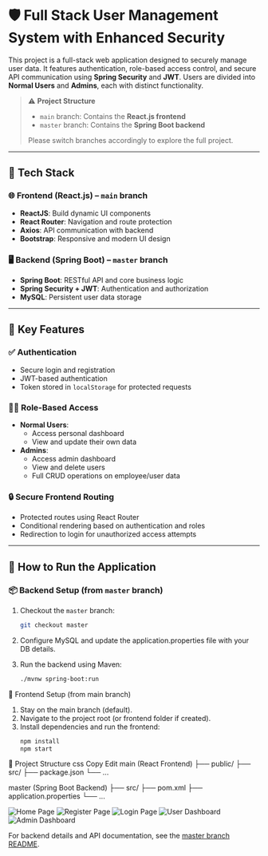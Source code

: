 # 🛡️ Full Stack User Management System with Enhanced Security

This project is a full-stack web application designed to securely manage user data. It features authentication, role-based access control, and secure API communication using **Spring Security** and **JWT**. Users are divided into **Normal Users** and **Admins**, each with distinct functionality.

> ⚠️ **Project Structure**
> - `main` branch: Contains the **React.js frontend**
> - `master` branch: Contains the **Spring Boot backend**
>
> Please switch branches accordingly to explore the full project.

---

## 🧩 Tech Stack

### 🌐 Frontend (React.js) – `main` branch
- **ReactJS**: Build dynamic UI components
- **React Router**: Navigation and route protection
- **Axios**: API communication with backend
- **Bootstrap**: Responsive and modern UI design

### 🖥️ Backend (Spring Boot) – `master` branch
- **Spring Boot**: RESTful API and core business logic
- **Spring Security + JWT**: Authentication and authorization
- **MySQL**: Persistent user data storage

---

## 🔐 Key Features

### ✅ Authentication
- Secure login and registration
- JWT-based authentication
- Token stored in `localStorage` for protected requests

### 🧑‍💼 Role-Based Access
- **Normal Users**:
  - Access personal dashboard
  - View and update their own data
- **Admins**:
  - Access admin dashboard
  - View and delete users
  - Full CRUD operations on employee/user data

### 🔒 Secure Frontend Routing
- Protected routes using React Router
- Conditional rendering based on authentication and roles
- Redirection to login for unauthorized access attempts

---

## 🚀 How to Run the Application

### 📦 Backend Setup (from `master` branch)
1. Checkout the `master` branch:
   ```bash
   git checkout master

2. Configure MySQL and update the application.properties file with your DB details.

3. Run the backend using Maven:
    ```bash
    ./mvnw spring-boot:run

🎨 Frontend Setup (from main branch)
1. Stay on the main branch (default).
2. Navigate to the project root (or frontend folder if created).
3. Install dependencies and run the frontend:
    ```bash
    npm install
    npm start

📁 Project Structure
css
Copy
Edit
main (React Frontend)
├── public/
├── src/
├── package.json
└── ...

master (Spring Boot Backend)
├── src/
├── pom.xml
├── application.properties
└── ...

![Home Page](screenshots/home.png)
![Register Page](screenshots/register.png)
![Login Page](screenshots/login.png)
![User Dashboard](screenshots/user-dashboard.png)
![Admin Dashboard](screenshots/admin-dashboard.png)

For backend details and API documentation, see the [master branch README](https://github.com/Pranavi2002/Full-Stack-Security-Project/blob/master/README.md).
